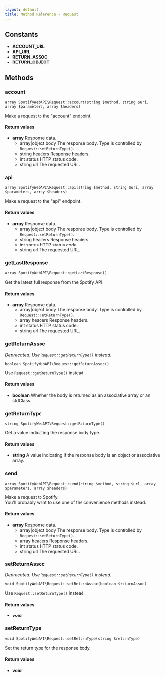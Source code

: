 ```yaml
---
layout: default
title: Method Reference - Request
---
```


## Constants

* **ACCOUNT_URL**
* **API_URL**
* **RETURN_ASSOC**
* **RETURN_OBJECT**

## Methods

### account


    array SpotifyWebAPI\Request::account(string $method, string $uri, array $parameters, array $headers)

Make a request to the "account" endpoint.


#### Return values
* **array** Response data.
    * array\|object body The response body. Type is controlled by `Request::setReturnType()`.
    * string headers Response headers.
    * int status HTTP status code.
    * string url The requested URL.



### api


    array SpotifyWebAPI\Request::api(string $method, string $uri, array $parameters, array $headers)

Make a request to the "api" endpoint.


#### Return values
* **array** Response data.
    * array\|object body The response body. Type is controlled by `Request::setReturnType()`.
    * string headers Response headers.
    * int status HTTP status code.
    * string url The requested URL.



### getLastResponse


    array SpotifyWebAPI\Request::getLastResponse()

Get the latest full response from the Spotify API.


#### Return values
* **array** Response data.
    * array\|object body The response body. Type is controlled by `Request::setReturnType()`.
    * array headers Response headers.
    * int status HTTP status code.
    * string url The requested URL.



### getReturnAssoc

_Deprecated: Use `Request::getReturnType()` instead._

    boolean SpotifyWebAPI\Request::getReturnAssoc()

Use `Request::getReturnType()` instead.


#### Return values
* **boolean** Whether the body is returned as an associative array or an stdClass.



### getReturnType


    string SpotifyWebAPI\Request::getReturnType()

Get a value indicating the response body type.


#### Return values
* **string** A value indicating if the response body is an object or associative array.



### send


    array SpotifyWebAPI\Request::send(string $method, string $url, array $parameters, array $headers)

Make a request to Spotify.<br>
You'll probably want to use one of the convenience methods instead.


#### Return values
* **array** Response data.
    * array\|object body The response body. Type is controlled by `Request::setReturnType()`.
    * array headers Response headers.
    * int status HTTP status code.
    * string url The requested URL.



### setReturnAssoc

_Deprecated: Use `Request::setReturnType()` instead._

    void SpotifyWebAPI\Request::setReturnAssoc(boolean $returnAssoc)

Use `Request::setReturnType()` instead.


#### Return values
* **void** 



### setReturnType


    void SpotifyWebAPI\Request::setReturnType(string $returnType)

Set the return type for the response body.


#### Return values
* **void** 


